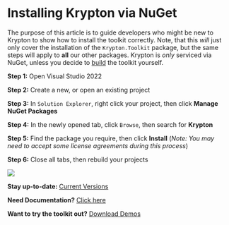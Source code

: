 # Installing Krypton via NuGet

The purpose of this article is to guide developers who might be new to Krypton to show how to install the toolkit correctly. Note, that this _will_ just only cover the installation of the `Krypton.Toolkit` package, but the same steps will apply to **all** our other packages. Krypton is _only_ serviced via NuGet, unless you decide to [build](https://github.com/Krypton-Suite/Documentation/blob/main/Documents/Development/How-to-Build.md) the toolkit yourself.

**Step 1:** Open Visual Studio 2022

**Step 2:** Create a new, or open an existing project

**Step 3:** In `Solution Explorer`, right click your project, then click **Manage NuGet Packages**

**Step 4:** In the newly opened tab, click `Browse`, then search for **Krypton**

**Step 5:** Find the package you require, then click **Install** (_Note: You may need to accept some license agreements during this process_)

**Step 6:** Close all tabs, then rebuild your projects

![](https://github.com/Krypton-Suite/Documentation/blob/main/Assets/Miscellaneous/InstallingKrypton.gif?raw=true)

**Stay up-to-date:** [Current Versions](https://github.com/Krypton-Suite/Documentation)

**Need Documentation?** [Click here](https://github.com/Krypton-Suite/Help-Files/releases)

**Want to try the toolkit out?** [Download Demos](https://github.com/Krypton-Suite/Releases/releases)